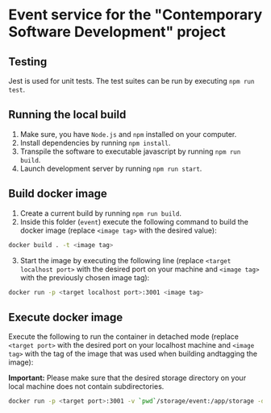 # Event service for the "Contemporary Software Development" project

## Testing

Jest is used for unit tests. The test suites can be run by executing `npm run test`.

## Running the local build

1. Make sure, you have `Node.js` and `npm` installed on your computer.
2. Install dependencies by running `npm install`.
3. Transpile the software to executable javascript by running `npm run build`.
4. Launch development server by running `npm run start`.

## Build docker image

1. Create a current build by running `npm run build`.
2. Inside this folder (`event`) execute the following command to build the docker image (replace `<image tag>` with the desired value): 
```bash
docker build . -t <image tag>
```
3. Start the image by executing the following line (replace `<target localhost port>` with the desired port on your machine and `<image tag>` with the previously chosen image tag):
```bash
docker run -p <target localhost port>:3001 <image tag>
```

## Execute docker image

Execute the following to run the container in detached mode (replace `<target port>` with the desired port on your localhost machine and `<image tag>` with the tag of the image that was used when building andtagging the image):

**Important:** Please make sure that the desired storage directory on your local machine does not contain subdirectories.

```bash
docker run -p <target port>:3001 -v `pwd`/storage/event:/app/storage -d <image tag>
```